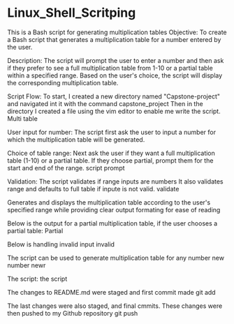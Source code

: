 # Linux_Shell_Scritping

This is a Bash script for generating multiplication tables
Objective:
To create a Bash script that generates a multiplication table for a number entered by the user.

Description:
The script will prompt the user to enter a number and then ask if they prefer to see a full multiplication table from 1-10 or a partial table within a specified range. Based on the user's choice, the script will display the corresponding multiplication table.

Script Flow:
To start, I created a new directory named "Capstone-project" and navigated int it with the command capstone_project Then in the directory I created a file using the vim editor to enable me write the script. Multi table

User input for number: The script first ask the user to input a number for which the multiplication table will be generated.

Choice of table range: Next ask the user if they want a full multiplication table (1-10) or a partial table. If they choose partial, prompt them for the start and end of the range. script prompt

Validation: The script validates if range inputs are numbers It also validates range and defaults to full table if inpute is not valid. validate

Generates and displays the multiplication table according to the user's specified range while providing clear output formating for ease of reading

Below is the output for a partial multiplication table, if the user chooses a partial table: Partial

Below is handling invalid input invalid

The script can be used to generate multiplication table for any number new number newr

The script: the script

The changes to README.md were staged and first commit made git add

The last changes were also staged, and final cmmits. These changes were then pushed to my Github repository git push

